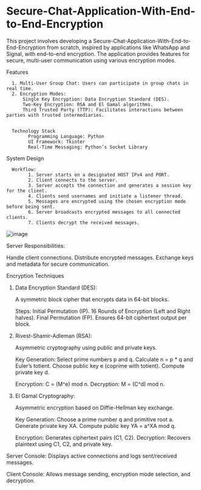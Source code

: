 # Secure-Chat-Application-With-End-to-End-Encryption


This project involves developing a Secure-Chat-Application-With-End-to-End-Encryption from scratch, inspired by applications like WhatsApp and Signal, with end-to-end encryption. The application provides features for secure, multi-user communication using various encryption modes.


Features

      1. Multi-User Group Chat: Users can participate in group chats in real time.
      2. Encryption Modes:
          Single Key Encryption: Data Encryption Standard (DES).
          Two-Key Encryption: RSA and El Gamal algorithms.
          Third Trusted Party (TTP): Facilitates interactions between parties with trusted intermediaries.
      
      
      Technology Stack
            Programming Language: Python
            UI Framework: Tkinter
            Real-Time Messaging: Python’s Socket Library


System Design

      Workflow:
            1. Server starts on a designated HOST IPv4 and PORT.
            2. Client connects to the server.
            3. Server accepts the connection and generates a session key for the client.
            4. Clients send usernames and initiate a listener thread.
            5. Messages are encrypted using the chosen encryption mode before being sent.
            6. Server broadcasts encrypted messages to all connected clients.
            7. Clients decrypt the received messages.

![image](https://github.com/user-attachments/assets/b468d7f0-136d-46c3-98f0-4fd1c5b059b9)


Server Responsibilities:

Handle client connections.
Distribute encrypted messages.
Exchange keys and metadata for secure communication.


Encryption Techniques

1. Data Encryption Standard (DES):

      A symmetric block cipher that encrypts data in 64-bit blocks.

      Steps:
            Initial Permutation (IP).
            16 Rounds of Encryption (Left and Right halves).
            Final Permutation (FP).
            Ensures 64-bit ciphertext output per block.


2. Rivest-Shamir-Adleman (RSA):

      Asymmetric cryptography using public and private keys.

      Key Generation:
            Select prime numbers p and q.
            Calculate n = p * q and Euler’s totient.
            Choose public key e (coprime with totient).
            Compute private key d.
      
      Encryption: C = (M^e) mod n.
      Decryption: M = (C^d) mod n.


3. El Gamal Cryptography:

      Asymmetric encryption based on Diffie-Hellman key exchange.

      Key Generation:
            Choose a prime number q and primitive root a.
            Generate private key XA.
            Compute public key YA = a^XA mod q.
      
      Encryption: Generates ciphertext pairs (C1, C2).
      Decryption: Recovers plaintext using C1, C2, and private key.


   


Server Console:
      Displays active connections and logs sent/received messages.

Client Console:
      Allows message sending, encryption mode selection, and decryption.
